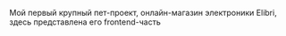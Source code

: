 Мой первый крупный пет-проект, онлайн-магазин электроники Elibri, здесь представлена его frontend-часть
